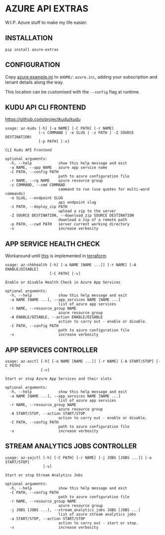# AZURE API EXTRAS

W.I.P. Azure stuff to make my life easier.

## INSTALLATION

`pip install azure-extras`

## CONFIGURATION

Copy [azure.example.ini](./azure.example.ini) to `$HOME/.azure.ini`, adding
your subscription and tenant details along the way.

This location can be customised with the `--config` flag at runtime.

## KUDU API CLI FRONTEND

https://github.com/projectkudu/kudu

``` text
usage: az-kudu [-h] [-a NAME] [-C PATH] [-r NAME]
			   (-c COMMAND | -e SLUG | -z PATH | -Z SOURCE DESTINATION)
			   [-p PATH] [-v]

CLI Kudu API Frontend

optional arguments:
  -h, --help            show this help message and exit
  -a NAME, --app NAME   azure app service name
  -C PATH, --config PATH
						path to azure configuration file
  -r NAME, --rg NAME    azure resource group
  -c COMMAND, --cmd COMMAND
						command to run (use quotes for multi-word commands)
  -e SLUG, --endpoint SLUG
						api endpoint slug
  -z PATH, --deploy_zip PATH
						upload a zip to the server
  -Z SOURCE DESTINATION, --download_zip SOURCE DESTINATION
						download a zip of a remote path
  -p PATH, --cwd PATH   server current working directory
  -v                    increase verbosity
```

## APP SERVICE HEALTH CHECK

Workaround until
[this](https://github.com/projectkudu/kudu/wiki/Health-Check-(Preview)#overview)
is implemented in [terraform](https://github.com/terraform-providers/terraform-provider-azurerm/issues/5147)

``` text
usage: az-chkhealth [-h] [-a NAME [NAME ...]] [-r NAME] [-A ENABLE/DISABLE]
					[-C PATH] [-v]

Enable or disable Health Check in Azure App Services

optional arguments:
  -h, --help            show this help message and exit
  -a NAME [NAME ...], --app_services NAME [NAME ...]
						list of azure app services
  -r NAME, --resource_group NAME
						azure resource group
  -A ENABLE/DISABLE, --action ENABLE/DISABLE
						action to carry out - enable or disable.
  -C PATH, --config PATH
						path to azure configuration file
  -v                    increase verbosity
```

## APP SERVICES CONTROLLER

``` text
usage: az-asctl [-h] [-a NAME [NAME ...]] [-r NAME] [-A START/STOP] [-C PATH]
				[-v]

Start or stop Azure App Services and their slots

optional arguments:
  -h, --help            show this help message and exit
  -a NAME [NAME ...], --app_services NAME [NAME ...]
						list of azure app services
  -r NAME, --resource_group NAME
						azure resource group
  -A START/STOP, --action START/STOP
						action to carry out - enable or disable.
  -C PATH, --config PATH
						path to azure configuration file
  -v                    increase verbosity
```

## STREAM ANALYTICS JOBS CONTROLLER

``` text
usage: az-sajctl [-h] [-C PATH] [-r NAME] [-j JOBS [JOBS ...]] [-a START/STOP]
				 [-v]

Start or stop Stream Analytics Jobs

optional arguments:
  -h, --help            show this help message and exit
  -C PATH, --config PATH
						path to azure configuration file
  -r NAME, --resource_group NAME
						azure resource group
  -j JOBS [JOBS ...], --stream_analytics_jobs JOBS [JOBS ...]
						list of azure stream analytics jobs
  -a START/STOP, --action START/STOP
						action to carry out - start or stop.
  -v                    increase verbosity
```
